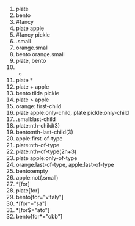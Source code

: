 1. plate
2. bento
3. #fancy
4. plate apple
5. #fancy pickle
6. .small
7. orange.small
8. bento orange.small
9. plate, bento
10. *
11. plate *
12. plate + apple
13. bento tilda pickle
14. plate > apple
15. orange: first-child
16. plate apple:only-child, plate pickle:only-child
17. .small:last-child
18. plate:nth-child(3)
19. bento:nth-last-child(3)
20. apple:first-of-type
21. plate:nth-of-type
22. plate:nth-of-type(2n+3)
23. plate apple:only-of-type
24. orange:last-of-type, apple:last-of-type
25. bento:empty
26. apple:not(.small)
27. *[for]
28. plate[for]
29. bento[for="vitaly"]
30. *[for^="sa"]
31. *[for$="ato"]
32. bento[for*="obb"]
